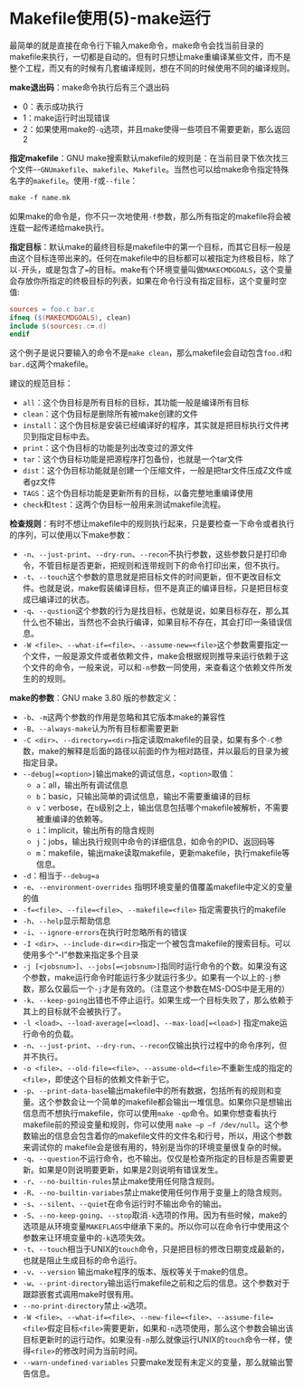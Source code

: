 # Makefile使用(5)-make运行

最简单的就是直接在命令行下输入make命令，make命令会找当前目录的makefile来执行，一切都是自动的。但有时只想让make重编译某些文件，而不是整个工程，而又有的时候有几套编译规则，想在不同的时候使用不同的编译规则。

**make退出码**：make命令执行后有三个退出码

* 0：表示成功执行
* 1：make运行时出现错误
* 2：如果使用make的`-q`选项，并且make使得一些项目不需要更新，那么返回2

**指定makefile**：GNU make搜索默认makefile的规则是：在当前目录下依次找三个文件--`GNUmakefile`、`makefile`、`Makefile`。当然也可以给make命令指定特殊名字的`makefile`。使用`-f`或`--file`：

```makefile
make -f name.mk
```

如果make的命令是，你不只一次地使用`-f`参数，那么所有指定的makefile将会被连载一起传递给make执行。

**指定目标**：默认make的最终目标是makefile中的第一个目标，而其它目标一般是由这个目标连带出来的。任何在makefile中的目标都可以被指定为终极目标，除了以`-`开头，或是包含了`=`的目标。make有个环境变量叫做`MAKECMDGOALS`，这个变量会存放你所指定的终极目标的列表，如果在命令行没有指定目标，这个变量时空值:

```makefile
sources = foo.c bar.c
ifneq ($(MAKECMDGOALS), clean)
include $(sources:.c=.d)
endif
```

这个例子是说只要输入的命令不是`make clean`，那么makefile会自动包含`foo.d`和`bar.d`这两个makefile。

建议的规范目标：

* `all`：这个伪目标是所有目标的目标，其功能一般是编译所有目标
* `clean`：这个伪目标是删除所有被make创建的文件
* `install`：这个伪目标是安装已经编译好的程序，其实就是把目标执行文件拷贝到指定目标中去。
* `print`：这个伪目标的功能是列出改变过的源文件
* `tar`：这个伪目标功能是把源程序打包备份，也就是一个tar文件
* `dist`：这个伪目标功能就是创建一个压缩文件，一般是把tar文件压成Z文件或者gz文件
* `TAGS`：这个伪目标功能是更新所有的目标，以备完整地重编译使用
* `check`和`test`：这两个伪目标一般用来测试makefile流程。

**检查规则**：有时不想让makefile中的规则执行起来，只是要检查一下命令或者执行的序列，可以使用以下make参数：

* `-n`、`--just-print`、`--dry-run`、`--recon`不执行参数，这些参数只是打印命令，不管目标是否更新，把规则和连带规则下的命令打印出来，但不执行。
* `-t`、`--touch`这个参数的意思就是把目标文件的时间更新，但不更改目标文件。也就是说，make假装编译目标，但不是真正的编译目标，只是把目标变成已编译过的状态。
* `-q`、`--qustion`这个参数的行为是找目标，也就是说，如果目标存在，那么其什么也不输出，当然也不会执行编译，如果目标不存在，其会打印一条错误信息。
* `-W <file>`、`--what-if=<file>`、`--assume-new=<file>`这个参数需要指定一个文件，一般是源文件或者依赖文件，make会根据规则推导来运行依赖于这个文件的命令，一般来说，可以和`-n`参数一同使用，来查看这个依赖文件所发生的的规则。

**make的参数**：GNU make 3.80 版的参数定义：

* `-b`、`-m`这两个参数的作用是忽略和其它版本make的兼容性
* `-B`、`--always-make`认为所有目标都需要更新
* `-C <dir>`、`--directory=<dir>`指定读取makefile的目录，如果有多个`-C`参数，make的解释是后面的路径以前面的作为相对路径，并以最后的目录为被指定目录。
* `--debug[=<option>]`输出make的调试信息，`<option>`取值：
  * `a`：all，输出所有调试信息
  * `b`：basic，只输出简单的调试信息，输出不需要重编译的目标
  * `v`：verbose，在`b`级别之上，输出信息包括哪个makefile被解析，不需要被重编译的依赖等。
  * `i`：implicit，输出所有的隐含规则
  * `j`：jobs，输出执行规则中命令的详细信息，如命令的PID、返回码等
  * `m`：makefile，输出make读取makefile，更新makefile，执行makefile等信息。
* `-d`：相当于`--debug=a`
* `-e`、`--environment-overrides` 指明环境变量的值覆盖makefile中定义的变量的值
* `-f=<file>`、`--file=<file>`、`--makefile=<file>` 指定需要执行的makefile
* `-h`、`--help`显示帮助信息
* `-i`、`--ignore-errors`在执行时忽略所有的错误
* `-I <dir>`、`--include-dir=<dir>`指定一个被包含makefile的搜索目标。可以使用多个“-I”参数来指定多个目录
* `-j [<jobsnum>]`、`--jobs[=<jobsnum>]`指同时运行命令的个数。如果没有这个参数，make运行命令时能运行多少就运行多少。如果有一个以上的`-j`参数，那么仅最后一个`-j`才是有效的。（注意这个参数在MS-DOS中是无用的）
* `-k`、`--keep-going`出错也不停止运行。如果生成一个目标失败了，那么依赖于其上的目标就不会被执行了。
* `-l <load>`、`--load-average[=<load]`、`--max-load[=<load>]` 指定make运行命令的负载。
* `-n`、`--just-print`、`--dry-run`、`--recon`仅输出执行过程中的命令序列，但并不执行。
* `-o <file>`、`--old-file=<file>`、`--assume-old=<file>`不重新生成的指定的`<file>`，即使这个目标的依赖文件新于它。
* `-p`、`--print-data-base`输出makefile中的所有数据，包括所有的规则和变量。这个参数会让一个简单的makefile都会输出一堆信息。如果你只是想输出信息而不想执行makefile，你可以使用`make -qp`命令。如果你想查看执行makefile前的预设变量和规则，你可以使用 `make –p –f /dev/null`。这个参数输出的信息会包含着你的makefile文件的文件名和行号，所以，用这个参数来调试你的 makefile会是很有用的，特别是当你的环境变量很复杂的时候。
* `-q`、`--question`不运行命令，也不输出。仅仅是检查所指定的目标是否需要更新。如果是0则说明要更新，如果是2则说明有错误发生。
* `-r`、`--no-builtin-rules`禁止make使用任何隐含规则。
* `-R`、`--no-builtin-variabes`禁止make使用任何作用于变量上的隐含规则。
* `-s`、`--silent`、`--quiet`在命令运行时不输出命令的输出。
* `-S`、`--no-keep-going`、`--stop`取消`-k`选项的作用。因为有些时候，make的选项是从环境变量`MAKEFLAGS`中继承下来的。所以你可以在命令行中使用这个参数来让环境变量中的`-k`选项失效。
* `-t`、`--touch`相当于UNIX的`touch`命令，只是把目标的修改日期变成最新的，也就是阻止生成目标的命令运行。
* `-v`、`--version` 输出make程序的版本、版权等关于make的信息。
* `-w`、`--print-directory`输出运行makefile之前和之后的信息。这个参数对于跟踪嵌套式调用make时很有用。
* `--no-print-directory`禁止`-w`选项。
* `-W <file>`、`--what-if=<file>`、`--new-file=<file>`、`--assume-file=<file>`假定目标`<file>`需要更新，如果和`-n`选项使用，那么这个参数会输出该目标更新时的运行动作。如果没有`-n`那么就像运行UNIX的`touch`命令一样，使得`<file>`的修改时间为当前时间。
* `--warn-undefined-variables` 只要make发现有未定义的变量，那么就输出警告信息。
